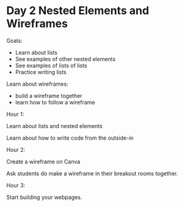 # Day 2 Nested Elements and Wireframes

Goals:

* Learn about lists
* See examples of other nested elements
* See examples of lists of lists
* Practice writing lists


Learn about wireframes:

* build a wireframe together
* learn how to follow a wireframe

Hour 1:

Learn about lists and nested elements

Learn about how to write code from the outside-in

Hour 2:

Create a wireframe on Canva


Ask students do make a wireframe in their breakout rooms together.

Hour 3:

Start building your webpages.

